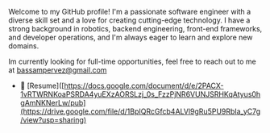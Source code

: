 Welcome to my GitHub profile! I'm a passionate software engineer with a diverse skill set and a love for creating cutting-edge technology. I have a strong background in robotics, backend engineering, front-end frameworks, and developer operations, and I'm always eager to learn and explore new domains.

Im currently looking for full-time opportunities, feel free to reach out to me at bassampervez@gmail.com

- 📄 [Resume]([https://docs.google.com/document/d/e/2PACX-1vRTWRNKoaPSRDA4yuEXzAORSLzj_0s_FzzPjNR6VUNJSRHKqAtyus0hgAmNKNerLw/pub](https://drive.google.com/file/d/1BpIQRcGfcb4ALVl9gRu5PU9RbIa_yC7g/view?usp=sharing)
